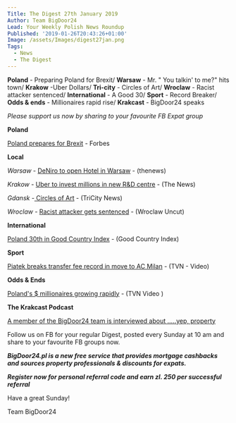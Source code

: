 ```yaml
---
Title: The Digest 27th January 2019
Author: Team BigDoor24
Lead: Your Weekly Polish News Roundup
Published: '2019-01-26T20:43:26+01:00'
Image: /assets/Images/digest27jan.png
Tags:
  - News
  - The Digest
---
```

**Poland** - Preparing Poland for Brexit/ **Warsaw** - Mr. " You talkin' to me?" hits town/ **Krakow** -Uber Dollars/ **Tri-city** - Circles of Art/ **Wroclaw** - Racist attacker sentenced/ **International** - A Good 30/ **Sport** - Record Breaker/ **Odds & ends** - Millionaires rapid rise/ **Krakcast** - BigDoor24 speaks 

_Please support us now by sharing to your favourite FB Expat group_

<div class="sharethis-inline-share-buttons"></div>

**Poland**

[Poland prepares for Brexit](https://www.forbes.com/sites/joharper/2019/01/24/is-warsaw-brexit-braced/#1ad24a0d7266) - Forbes

**Local**

_Warsaw_ - [DeNiro to open Hotel in Warsaw](http://thenews.pl/1/11/Artykul/403036,Robert-De-Niro-to-open-hotel-in-Warsaw-report) - (thenews)

_Krakow_ - [ ](https://kafkadesk.org/2019/01/18/poland-legend-joins-boyhood-club-wisla-krakow-for-free-to-help-revive-the-polish-side/)[Uber to invest millions in new R&D centre](http://thenews.pl/1/6/Artykul/403178,Uber-to-invest-millions-in-Poland) - (The News)

_Gdansk_ -[ Circles of Art](https://tricitynews.pl/event/circles-of-art-festival-a-big-ending-in-poland/) - (TriCity News)

_Wroclaw_ - [Racist attacker gets sentenced](http://wroclawuncut.com/2019/01/23/racist-attacker-sentenced-to-10-months-community-service/) - (Wroclaw Uncut)

**International**

[Poland 30th in Good Country Index](https://www.goodcountryindex.org/results) - (Good Country Index)

**Sport**

[Piatek breaks transfer fee record in move to AC Milan](https://www.tvn24.pl/tvn24-news-in-english,157,m/krzysztof-piatek-joins-milan-from-genoa-for-a-record-fee-for-polish-player,903565.html)  - (TVN - Video)

**Odds & Ends**

[Poland's $ millionaires growing rapidly](https://www.tvn24.pl/tvn24-news-in-english,157,m/tvn24-s-business-news-from-poland-in-english,902599.html) - (TVN Video )

**The Krakcast Podcast**

[A member of the BigDoor24 team is interviewed about .....yep, property](https://www.krakcast.pl/e/krakcast-interview-john-naughton/)

Follow us on FB for your regular Digest, posted every Sunday at 10 am and share to your favourite FB groups now.

_**BigDoor24.pl is a new free service that provides mortgage cashbacks and sources property professionals & discounts for expats.**_

_**Register now for personal referral code and earn zl. 250 per successful referral**_

Have a great Sunday!

Team BigDoor24
